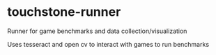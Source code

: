 # touchstone-runner
Runner for game benchmarks and data collection/visualization

Uses tesseract and open cv to interact with games to run benchmarks